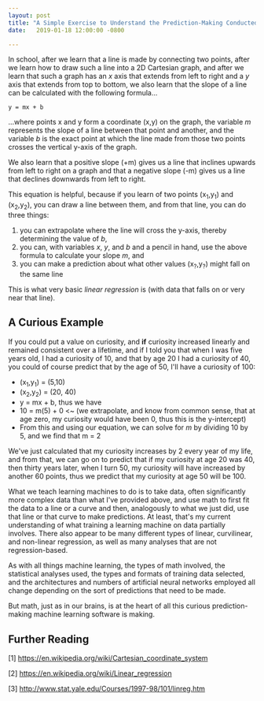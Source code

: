 ```yaml
---
layout: post
title: "A Simple Exercise to Understand the Prediction-Making Conducted by Machines"
date:   2019-01-18 12:00:00 -0800

---
```

In school, after we learn that a line is made by connecting two points, after we learn how to draw such a line into a 2D Cartesian graph, and after we learn that such a graph has an *x* axis that extends from left to right and a *y* axis that extends from top to bottom, we also learn that the slope of a line can be calculated with the following formula...

`y = mx + b`

...where points x and y form a coordinate (x,y) on the graph, the variable *m* represents the slope of a line between that point and another, and the variable *b* is the exact point at which the line made from those two points crosses the vertical y-axis of the graph.

We also learn that a positive slope (+m) gives us a line that inclines upwards from left to right on a graph and that a negative slope (-m) gives us a line that declines downwards from left to right.

This equation is helpful, because if you learn of two points (x<sub>1</sub>,y<sub>1</sub>) and (x<sub>2</sub>,y<sub>2</sub>), you can draw a line between them, and from that line, you can do three things:

1. you can extrapolate where the line will cross the y-axis, thereby determining the value of *b*,
2. you can, with variables *x*, *y*, and *b* and a pencil in hand, use the above formula to calculate your slope *m*, and
3. you can make a prediction about what other values (x<sub>?</sub>,y<sub>?</sub>) might fall on the same line

This is what very basic _linear regression_ is (with data that falls on or very near that line).

## A Curious Example
If you could put a value on curiosity, and **if** curiosity increased linearly and remained consistent over a lifetime, and if I told you that when I was five years old, I had a curiosity of 10, and that by age 20 I had a curiosity of 40, you could of course predict that by the age of 50, I'll have a curiosity of 100:

- (x<sub>1</sub>,y<sub>1</sub>) = (5,10)
- (x<sub>2</sub>,y<sub>2</sub>) = (20, 40)
- y = mx + b, thus we have
- 10 = m(5) + 0 <~ (we extrapolate, and know from common sense, that at age zero, my curiosity would have been 0, thus this is the y-intercept)
- From this and using our equation, we can solve for *m* by dividing 10 by 5, and we find that m = 2

We've just calculated that my curiosity increases by 2 every year of my life, and from that, we can go on to predict that if my curiosity at age 20 was 40, then thirty years later, when I turn 50, my curiosity will have increased by another 60 points, thus we predict that my curiosity at age 50 will be 100.

What we teach learning machines to do is to take data, often significantly more complex data than what I've provided above, and use math to first fit the data to a line or a curve and then, analogously to what we just did, use that line or that curve to make predictions. At least, that's my current understanding of what training a learning machine on data partially involves. There also appear to be many different types of linear, curvilinear, and non-linear regression, as well as many analyses that are not regression-based.

As with all things machine learning, the types of math involved, the statistical analyses used, the types and formats of training data selected, and the architectures and numbers of artificial neural networks employed all change depending on the sort of predictions that need to be made.

But math, just as in our brains, is at the heart of all this curious prediction-making machine learning software is making.

## Further Reading
[1] https://en.wikipedia.org/wiki/Cartesian_coordinate_system

[2] https://en.wikipedia.org/wiki/Linear_regression

[3] http://www.stat.yale.edu/Courses/1997-98/101/linreg.htm
